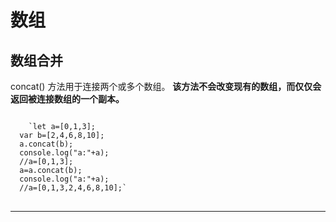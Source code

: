 # 数组
## 数组合并
concat() 方法用于连接两个或多个数组。
**该方法不会改变现有的数组，而仅仅会返回被连接数组的一个副本。**
<pre>
<code>
	`let a=[0,1,3];
  var b=[2,4,6,8,10];
  a.concat(b);
  console.log("a:"+a);
  //a=[0,1,3];
  a=a.concat(b);
  console.log("a:"+a);
  //a=[0,1,3,2,4,6,8,10];`
</code>
</pre>
---
